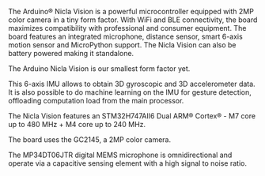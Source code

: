 <FeatureDescription>

The Arduino® Nicla Vision is a powerful microcontroller equipped with 2MP color camera in a tiny form factor. With WiFi and BLE connectivity, the board maximizes compatibility with professional and consumer equipment. The board features an integrated microphone, distance sensor, smart 6-axis motion sensor and MicroPython support. The Nicla Vision can also be battery powered making it standalone.

</FeatureDescription>

<FeatureList>
<Feature title="Nicla Form Factor" image="nicla-form-factor">

The Arduino Nicla Vision is our smallest form factor yet.

</Feature>

<Feature title="LSM6DSOXTR 6-axis IMU" image="imu">

This 6-axis IMU allows to obtain 3D gyroscopic and 3D accelerometer data. It is also possible to do machine learning on the IMU for gesture detection, offloading computation load from the main processor.

<FeatureLink title="Datasheet" url="https://www.st.com/resource/en/datasheet/lsm6dsox.pdf" download blank/>

</Feature>

<Feature title="STM32H747AII6" image="mcu">

  The Nicla Vision features an STM32H747AII6 Dual ARM® Cortex® - M7 core up to 480 MHz + M4 core up to 240 MHz.
<FeatureLink title="Datasheet" url="https://www.st.com/resource/en/datasheet/stm32h747ai.pdf" download blank/>
</Feature>

<Feature title="2MP color camera" image="camera">

The board uses the GC2145, a 2MP color camera.

<FeatureLink title="Datasheet" url="https://e2e.ti.com/cfs-file/__key/communityserver-discussions-components-files/968/GC2145-CSP-DataSheet-release-V1.0_5F00_20131201.pdf" download blank/>
</Feature>

<Feature title="Omnidirectional microphone" image="microphone">

The MP34DT06JTR digital MEMS microphone is omnidirectional and operate via a capacitive sensing element with a high
signal to noise ratio.

<FeatureLink title="Datasheet" url="https://content.arduino.cc/assets/Nano_BLE_Sense_mp34dt05-a.pdf" download blank/>
</Feature>

</FeatureList>
